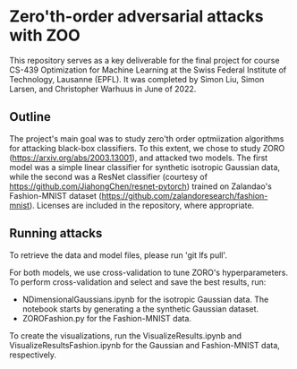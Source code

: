 # Zero'th-order adversarial attacks with ZOO
This repository serves as a key deliverable for the final project for course CS-439 Optimization for Machine Learning at the Swiss Federal Institute of Technology, Lausanne (EPFL). It was completed by Simon Liu, Simon Larsen, and Christopher Warhuus in June of 2022.

## Outline
The project's main goal was to study zero'th order optmiization algorithms for attacking black-box classifiers. To this extent, we chose to study ZORO (https://arxiv.org/abs/2003.13001), and attacked two models. The first model was a simple linear classifier for synthetic isotropic Gaussian data, while the second was a ResNet classifier (courtesy of https://github.com/JiahongChen/resnet-pytorch) trained on Zalandao's Fashion-MNIST dataset (https://github.com/zalandoresearch/fashion-mnist). Licenses are included in the repository, where appropriate.

## Running attacks
To retrieve the data and model files, please run 'git lfs pull'.

For both models, we use cross-validation to tune ZORO's hyperparameters. To perform cross-validation and select and save the best results, run:

+ NDimensionalGaussians.ipynb for the isotropic Gaussian data. The notebook starts by generating a the synthetic Gaussian dataset.
+ ZOROFashion.py for the Fashion-MNIST data.

To create the visualizations, run the VisualizeResults.ipynb and VisualizeResultsFashion.ipynb for the Gaussian and Fashion-MNIST data, respectively.
